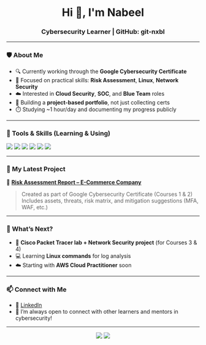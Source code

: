 <h1 align="center">Hi 👋, I'm Nabeel</h1>
<h3 align="center">Cybersecurity Learner | GitHub: git-nxbl</h3>

---

### 🛡️ About Me

- 🔍 Currently working through the **Google Cybersecurity Certificate**
- 🧠 Focused on practical skills: **Risk Assessment**, **Linux**, **Network Security**
- ☁️ Interested in **Cloud Security**, **SOC**, and **Blue Team** roles
- 🧱 Building a **project-based portfolio**, not just collecting certs
- ⏱️ Studying ~1 hour/day and documenting my progress publicly

---

### 🧰 Tools & Skills (Learning & Using)

<p>
  <img src="https://img.shields.io/badge/Linux-111111?style=for-the-badge&logo=linux&logoColor=white" />
  <img src="https://img.shields.io/badge/SQL-336791?style=for-the-badge&logo=postgresql&logoColor=white" />
  <img src="https://img.shields.io/badge/Bash-4EAA25?style=for-the-badge&logo=gnubash&logoColor=white" />
  <img src="https://img.shields.io/badge/Python-3776AB?style=for-the-badge&logo=python&logoColor=white" />
  <img src="https://img.shields.io/badge/AWS-232F3E?style=for-the-badge&logo=amazonaws&logoColor=white" />
  <img src="https://img.shields.io/badge/TryHackMe-212C42?style=for-the-badge&logo=tryhackme&logoColor=white" />
</p>

---

### 📁 My Latest Project

🔗 [**Risk Assessment Report – E-Commerce Company**](https://github.com/git-nxbl/risk-assessment-ecommerce)  
> Created as part of Google Cybersecurity Certificate (Courses 1 & 2)  
> Includes assets, threats, risk matrix, and mitigation suggestions (MFA, WAF, etc.)

---

### 🔭 What’s Next?

- 🧠 **Cisco Packet Tracer lab + Network Security project** (for Courses 3 & 4)
- 💻 Learning **Linux commands** for log analysis
- ☁️ Starting with **AWS Cloud Practitioner** soon

---

### 📫 Connect with Me

- 🔗 [LinkedIn](https://linkedin.com/in/YOUR-LINK-HERE)
- 🧠 I’m always open to connect with other learners and mentors in cybersecurity!

---

<p align="center">
  <img src="https://github-readme-stats.vercel.app/api?username=git-nxbl&show_icons=true&theme=radical&hide=prs" />
  <img src="https://github-readme-stats.vercel.app/api/top-langs/?username=git-nxbl&layout=compact&theme=radical" />
</p>
